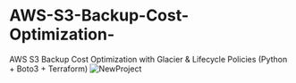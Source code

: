 # AWS-S3-Backup-Cost-Optimization-
AWS S3 Backup Cost Optimization with Glacier &amp; Lifecycle Policies (Python + Boto3 + Terraform)
![NewProject](https://github.com/user-attachments/assets/e0cb64a1-59df-4d60-9da4-26ffb67f4228)
